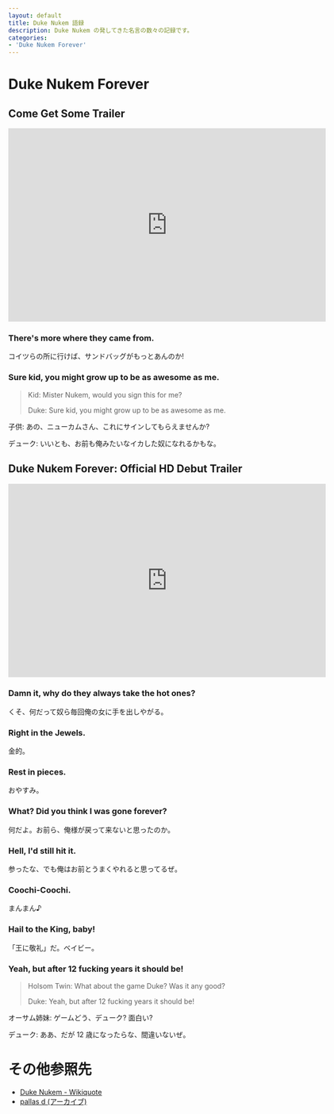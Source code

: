 ```yaml
---
layout: default
title: Duke Nukem 語録
description: Duke Nukem の発してきた名言の数々の記録です。
categories:
- 'Duke Nukem Forever'
---
```


Duke Nukem Forever
==================

Come Get Some Trailer
---------------------

<iframe title="YouTube video player" width="640" height="390" src="http://www.youtube.com/embed/0syyhXFEETQ" frameborder="0" allowfullscreen></iframe>

### There's more where they came from.

コイツらの所に行けば、サンドバッグがもっとあんのか!

### Sure kid, you might grow up to be as awesome as me. 

> Kid: Mister Nukem, would you sign this for me?
>
> Duke: Sure kid, you might grow up to be as awesome as me.

子供: あの、ニューカムさん、これにサインしてもらえませんか?

デューク: いいとも、お前も俺みたいなイカした奴になれるかもな。

Duke Nukem Forever: Official HD Debut Trailer
---------------------------------------------

<iframe title="YouTube video player" width="640" height="390" src="http://www.youtube.com/embed/wVuuyRGB_BA" frameborder="0" allowfullscreen></iframe>

### Damn it, why do they always take the hot ones?

くそ、何だって奴ら毎回俺の女に手を出しやがる。 

### Right in the Jewels.

金的。

### Rest in pieces.

おやすみ。

### What? Did you think I was gone forever?

 何だよ。お前ら、俺様が戻って来ないと思ったのか。

### Hell, I'd still hit it.

参ったな、でも俺はお前とうまくやれると思ってるぜ。

### Coochi-Coochi.

まんまん♪

### Hail to the King, baby!

「王に敬礼」だ。ベイビー。

### Yeah, but after 12 fucking years it should be!

> Holsom Twin: What about the game Duke? Was it any good?
>
> Duke: Yeah, but after 12 fucking years it should be!

オーサム姉妹: ゲームどう、デューク? 面白い?

デューク: ああ、だが 12 歳になったらな、間違いないぜ。

その他参照先
============

* [Duke Nukem - Wikiquote](http://en.wikiquote.org/wiki/Duke_Nukem)
* [pallas d (アーカイブ)](http://replay.web.archive.org/20070202090636/http://park3.wakwak.com/~pallas_d/)
